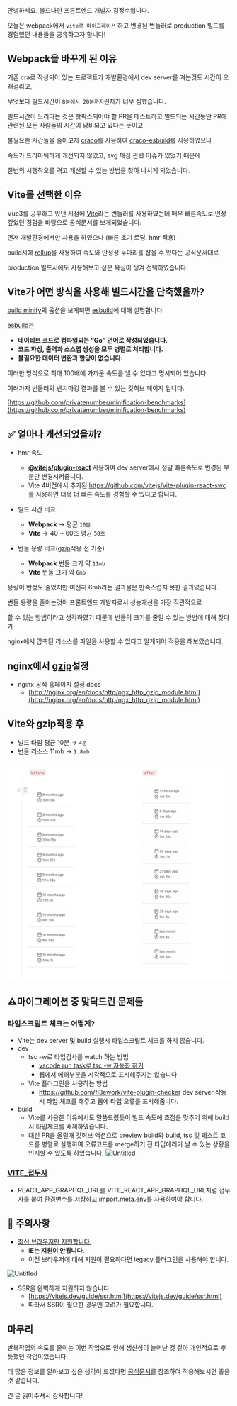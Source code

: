 안녕하세요. 볼드나인 프론트엔드 개발자 김정수입니다.

오늘은 webpack에서 `vite로 마이그레이션` 하고 변경된 번들러로 production 빌드를 경험했던 내용들을 공유하고자 합니다!

## Webpack을 바꾸게 된 이유

기존 cra로 작성되어 있는 프로젝트가 개발환경에서 dev server를 켜는것도 시간이 오래걸리고,

무엇보다 빌드시간이 `8분에서 20분까지`편차가 너무 심했습니다.

빌드시간이 느리다는 것은 핫픽스되어야 할 PR을 테스트하고 빌드되는 시간동안 PR에 관련된 모든 사람들의 시간이 낭비되고 있다는 뜻이고

불필요한 시간들을 줄이고자 [craco](https://www.npmjs.com/package/@craco/craco)를 사용하여 [craco-esbuild](https://www.npmjs.com/package/craco-esbuild)를 사용하였으나

속도가 드라마틱하게 개선되지 않았고, svg 깨짐 관련 이슈가 있었기 때문에

한번의 시행착오를 겪고 개선할 수 있는 방법을 찾아 나서게 되었습니다.

## Vite를 선택한 이유

Vue3를 공부하고 있던 시점에 [Vite](https://vitejs.dev/)라는 번들러를 사용하였는데 매우 빠른속도로 인상깊었던 경험을 바탕으로 공식문서를 보게되었습니다.

먼저 개발환경에서만 사용을 하였으나 (빠른 초기 로딩, hmr 적용)

build시에 [rollup](https://rollupjs.org/guide/en/)을 사용하여 속도와 안정성 두마리를 잡을 수 있다는 공식문서대로

production 빌드시에도 사용해보고 싶은 욕심이 생겨 선택하였습니다.

## Vite가 어떤 방식을 사용해 빌드시간을 단축했을까?

[build minify](https://vitejs.dev/config/build-options.html#build-minify)의 옵션을 보게되면 [esbuild](https://esbuild.github.io/)에 대해 설명합니다.

[esbuild](https://esbuild.github.io/)는

- **네이티브 코드로 컴파일되는 “Go” 언어로 작성되었습니다.**
- **코드 파싱, 출력과 소스맵 생성을 모두 병렬로 처리합니다.**
- **불필요한 데이터 변환과 할당이 없습니다.**

이러한 방식으로 최대 100배에 가까운 속도를 낼 수 있다고 명시되어 있습니다.

여러가지 번들러의 벤치마킹 결과를 볼 수 있는 깃허브 페이지 입니다.

[https://github.com/privatenumber/minification-benchmarks](https://github.com/privatenumber/minification-benchmarks)

## ✅ 얼마나 개선되었을까?

- hmr 속도

  - **[@vitejs/plugin-react](https://github.com/vitejs/vite-plugin-react)** 사용하여 dev server에서 정말 빠른속도로 변경된 부분만 변경시켜줍니다.
  - Vite 4버전에서 추가된 https://github.com/vitejs/vite-plugin-react-swc를 사용하면 더욱 더 빠른 속도를 경험할 수 있다고 합니다.

- 빌드 시간 비교

  - **Webpack** → 평균 `10분`
  - **Vite** → 40 ~ 60초 평균 `50초`

- 번들 용량 비교([gzip](https://ko.wikipedia.org/wiki/Gzip)적용 전 기준)
  - **Webpack** 번들 크기 약 `11mb`
  - **Vite** 번들 크기 약 `6mb`

용량이 반정도 줄었지만 여전히 6mb라는 결과물은 만족스럽지 못한 결과였습니다.

번들 용량을 줄이는것이 프론트엔드 개발자로서 성능개선을 가장 직관적으로

할 수 있는 방법이라고 생각하였기 때문에 번들의 크기를 줄일 수 있는 방법에 대해 찾다가

nginx에서 압축된 리소스를 파일을 사용할 수 있다고 알게되어 적용을 해보았습니다.

## nginx에서 [gzip](https://ko.wikipedia.org/wiki/Gzip)설정

- nginx 공식 홈페이지 설정 docs
  - [http://nginx.org/en/docs/http/ngx_http_gzip_module.html](http://nginx.org/en/docs/http/ngx_http_gzip_module.html)

## Vite와 gzip적용 후

- 빌드 타임 평균 10분 → `4분`
- 번들 리소스 11mb -> `1.8mb`

![Untitled](./1.png)

## ⚠️마이그레이션 중 맞닥드린 문제들

### 타입스크립트 체크는 어떻게?

- Vite는 dev server 및 build 실행시 타입스크립트 체크를 하지 않습니다.
- dev
  - tsc -w로 타입검사를 watch 하는 방법
    - [vscode run task로 tsc -w 자동화 하기](https://code.visualstudio.com/docs/editor/tasks)
    - 웹에서 에러부분을 시각적으로 표시해주지는 않습니다
  - Vite 플러그인을 사용하는 방법
    - https://github.com/fi3ework/vite-plugin-checker dev server 작동시 타입 체크를 해주고 웹에 타입 오류를 표시해줍니다.
- build
  - Vite를 사용한 이유에서도 말씀드렸듯이 빌드 속도에 초점을 맞추기 위해 build시 타입체크를 배제하였습니다.
  - 대신 PR을 올릴때 깃허브 액션으로 preview build와 build, tsc 및 테스트 코드를 병렬로 실행하여 오류코드를 merge하기 전 타입에러가 날 수 있는 상황을 인지할 수 있도록 하였습니다.
    ![Untitled](https://s3-us-west-2.amazonaws.com/secure.notion-static.com/f3774934-beb0-46db-b6b5-304d3e52198f/Untitled.png)

### [VITE\_접두사](https://vitejs.dev/guide/env-and-mode.html#env-files)

- REACT_APP_GRAPHQL_URL를 VITE_REACT_APP_GRAPHQL_URL처럼 접두사를 붙여
  환경변수를 저장하고 import.meta.env를 사용하여야 합니다.

## 🚧 주의사항

- [최신 브라우저만 지원합니다.](https://vitejs-kr.github.io/guide/migration-from-v2.html#modern-browser-baseline-change)
  - I**E는 지원이 안됩니다.**
  - 이전 브라우저에 대해 지원이 필요하다면 legacy 플러그인을 사용해야 합니다.

![Untitled](https://s3-us-west-2.amazonaws.com/secure.notion-static.com/f1c565ca-de00-4b5d-8567-ea1277260894/Untitled.png)

- SSR을 완벽하게 지원하지 않습니다.
  - [https://vitejs.dev/guide/ssr.html](https://vitejs.dev/guide/ssr.html)
  - 따라서 SSR이 필요한 경우엔 고려가 필요합니다.

## 마무리

반복작업의 속도를 줄이는 이번 작업으로 인해 생산성이 늘어난 것 같아 개인적으로 뿌듯했던 작업이었습니다.

더 많은 정보를 알아보고 싶은 생각이 드셨다면 [공식문서](https://vitejs.dev/)를 참조하여 적용해보시면 좋을 것 같습니다.

긴 글 읽어주셔서 감사합니다!
